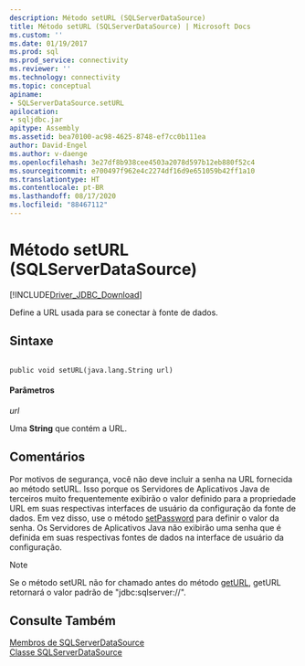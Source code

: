 ```yaml
---
description: Método setURL (SQLServerDataSource)
title: Método setURL (SQLServerDataSource) | Microsoft Docs
ms.custom: ''
ms.date: 01/19/2017
ms.prod: sql
ms.prod_service: connectivity
ms.reviewer: ''
ms.technology: connectivity
ms.topic: conceptual
apiname:
- SQLServerDataSource.setURL
apilocation:
- sqljdbc.jar
apitype: Assembly
ms.assetid: bea70100-ac98-4625-8748-ef7cc0b111ea
author: David-Engel
ms.author: v-daenge
ms.openlocfilehash: 3e27df8b938cee4503a2078d597b12eb880f52c4
ms.sourcegitcommit: e700497f962e4c2274df16d9e651059b42ff1a10
ms.translationtype: HT
ms.contentlocale: pt-BR
ms.lasthandoff: 08/17/2020
ms.locfileid: "88467112"
---
```

# <a name="seturl-method-sqlserverdatasource"></a>Método setURL (SQLServerDataSource)
[!INCLUDE[Driver_JDBC_Download](../../../includes/driver_jdbc_download.md)]

  Define a URL usada para se conectar à fonte de dados.  
  
## <a name="syntax"></a>Sintaxe  
  
```  
  
public void setURL(java.lang.String url)  
```  
  
#### <a name="parameters"></a>Parâmetros  
 *url*  
  
 Uma **String** que contém a URL.  
  
## <a name="remarks"></a>Comentários  
 Por motivos de segurança, você não deve incluir a senha na URL fornecida ao método setURL. Isso porque os Servidores de Aplicativos Java de terceiros muito frequentemente exibirão o valor definido para a propriedade URL em suas respectivas interfaces de usuário da configuração da fonte de dados. Em vez disso, use o método [setPassword](../../../connect/jdbc/reference/setpassword-method-sqlserverdatasource.md) para definir o valor da senha. Os Servidores de Aplicativos Java não exibirão uma senha que é definida em suas respectivas fontes de dados na interface de usuário da configuração.  
  
> [!NOTE]  
>  Se o método setURL não for chamado antes do método [getURL](../../../connect/jdbc/reference/geturl-method-sqlserverdatasource.md), getURL retornará o valor padrão de "jdbc:sqlserver://".  
  
## <a name="see-also"></a>Consulte Também  
 [Membros de SQLServerDataSource](../../../connect/jdbc/reference/sqlserverdatasource-members.md)   
 [Classe SQLServerDataSource](../../../connect/jdbc/reference/sqlserverdatasource-class.md)  
  
  
